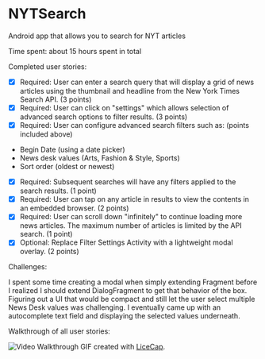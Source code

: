 # NYTSearch
Android app that allows you to search for NYT articles

Time spent: about 15 hours spent in total 

Completed user stories:

 * [x] Required: User can enter a search query that will display a grid of news articles using the thumbnail and headline from the New York Times Search API. (3 points)
 * [x] Required: User can click on "settings" which allows selection of advanced search options to filter results. (3 points)
 * [x] Required: User can configure advanced search filters such as: (points included above)
  * Begin Date (using a date picker)
  * News desk values (Arts, Fashion & Style, Sports)
  * Sort order (oldest or newest)
 * [x] Required: Subsequent searches will have any filters applied to the search results. (1 point)
 * [x] Required: User can tap on any article in results to view the contents in an embedded browser. (2 points)
 * [x] Required: User can scroll down "infinitely" to continue loading more news articles. The maximum number of articles is limited by the API search. (1 point)
 * [x] Optional: Replace Filter Settings Activity with a lightweight modal overlay. (2 points)

Challenges:

I spent some time creating a modal when simply extending Fragment before I realized I should extend DialogFragment to get that behavior of the box. 
Figuring out a UI that would be compact and still let the user select multiple News Desk values was challenging. I eventually came up with an autocomplete text field and displaying the selected values underneath.

Walkthrough of all user stories:

![Video Walkthrough]()
GIF created with [LiceCap](http://www.cockos.com/licecap/).
